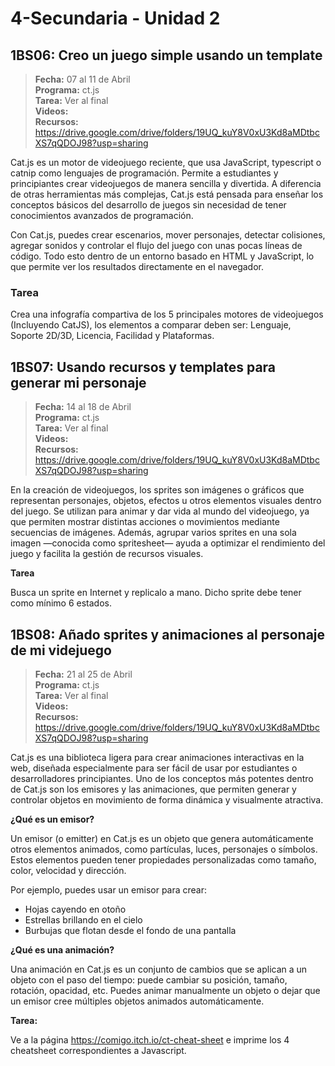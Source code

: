 # 4-Secundaria - Unidad 2

## 1BS06: Creo un juego simple usando un template

> <i class="bi bi-calendar"></i> **Fecha:** 07 al 11 de Abril<br><i class="bi bi-laptop"></i> **Programa:** ct.js<br><i class="bi bi-clipboard-check"></i> **Tarea:** Ver al final<br><i class="bi bi-youtube txt-red"></i> **Videos:** <br> <i class="bi bi-backpack"></i> **Recursos:** https://drive.google.com/drive/folders/19UQ_kuY8V0xU3Kd8aMDtbcXS7qQDOJ98?usp=sharing

Cat.js es un motor de videojuego reciente, que usa JavaScript, typescript o catnip como lenguajes de programación. Permite a estudiantes y principiantes crear videojuegos de manera sencilla y divertida. A diferencia de otras herramientas más complejas, Cat.js está pensada para enseñar los conceptos básicos del desarrollo de juegos sin necesidad de tener conocimientos avanzados de programación.

Con Cat.js, puedes crear escenarios, mover personajes, detectar colisiones, agregar sonidos y controlar el flujo del juego con unas pocas líneas de código. Todo esto dentro de un entorno basado en HTML y JavaScript, lo que permite ver los resultados directamente en el navegador.

### Tarea

Crea una infografía compartiva de los 5 principales motores de videojuegos (Incluyendo CatJS), los elementos a comparar deben ser: Lenguaje, Soporte 2D/3D,	Licencia, Facilidad y Plataformas.

<div class="currentTheme">

## 1BS07: Usando recursos y templates para generar mi personaje

> <i class="bi bi-calendar"></i> **Fecha:** 14 al 18 de Abril<br><i class="bi bi-laptop"></i> **Programa:** ct.js<br><i class="bi bi-clipboard-check"></i> **Tarea:** Ver al final<br><i class="bi bi-youtube txt-red"></i> **Videos:** <br> <i class="bi bi-backpack"></i> **Recursos:** https://drive.google.com/drive/folders/19UQ_kuY8V0xU3Kd8aMDtbcXS7qQDOJ98?usp=sharing

En la creación de videojuegos, los sprites son imágenes o gráficos que representan personajes, objetos, efectos u otros elementos visuales dentro del juego. Se utilizan para animar y dar vida al mundo del videojuego, ya que permiten mostrar distintas acciones o movimientos mediante secuencias de imágenes. Además, agrupar varios sprites en una sola imagen —conocida como spritesheet— ayuda a optimizar el rendimiento del juego y facilita la gestión de recursos visuales.

**Tarea**

Busca un sprite en Internet y replicalo a mano. Dicho sprite debe tener como mínimo 6 estados.

</div>

## 1BS08: Añado sprites y animaciones al personaje de mi videjuego

> <i class="bi bi-calendar"></i> **Fecha:** 21 al 25 de Abril<br><i class="bi bi-laptop"></i> **Programa:** ct.js<br><i class="bi bi-clipboard-check"></i> **Tarea:** Ver al final<br><i class="bi bi-youtube txt-red"></i> **Videos:** <br> <i class="bi bi-backpack"></i> **Recursos:** https://drive.google.com/drive/folders/19UQ_kuY8V0xU3Kd8aMDtbcXS7qQDOJ98?usp=sharing

Cat.js es una biblioteca ligera para crear animaciones interactivas en la web, diseñada especialmente para ser fácil de usar por estudiantes o desarrolladores principiantes. Uno de los conceptos más potentes dentro de Cat.js son los emisores y las animaciones, que permiten generar y controlar objetos en movimiento de forma dinámica y visualmente atractiva.

**¿Qué es un emisor?**

Un emisor (o emitter) en Cat.js es un objeto que genera automáticamente otros elementos animados, como partículas, luces, personajes o símbolos. Estos elementos pueden tener propiedades personalizadas como tamaño, color, velocidad y dirección.

Por ejemplo, puedes usar un emisor para crear:

- Hojas cayendo en otoño
- Estrellas brillando en el cielo
- Burbujas que flotan desde el fondo de una pantalla

**¿Qué es una animación?**

Una animación en Cat.js es un conjunto de cambios que se aplican a un objeto con el paso del tiempo: puede cambiar su posición, tamaño, rotación, opacidad, etc. Puedes animar manualmente un objeto o dejar que un emisor cree múltiples objetos animados automáticamente.

**Tarea:**

Ve a la página https://comigo.itch.io/ct-cheat-sheet e imprime los 4 cheatsheet correspondientes a Javascript.
